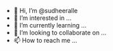 - 👋 Hi, I’m @sudheeralle
- 👀 I’m interested in ...
- 🌱 I’m currently learning ...
- 💞️ I’m looking to collaborate on ...
- 📫 How to reach me ...

<!---
sudheeralle/sudheeralle is a ✨ special ✨ repository because its `README.md` (this file) appears on your GitHub profile.
You can click the Preview link to take a look at your changes.
--->
